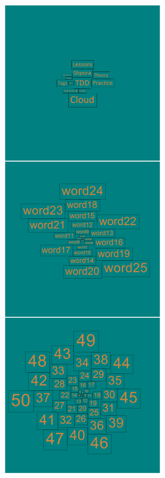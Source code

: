 ![FirstTagCloudExample](https://github.com/Sanchezz17/tdd/blob/master/cs/TagsCloudVisualization/Examples/first.png)
![SecondTagCloudExample](https://github.com/Sanchezz17/tdd/blob/master/cs/TagsCloudVisualization/Examples/second.png)
![ThirdTagCloudExample](https://github.com/Sanchezz17/tdd/blob/master/cs/TagsCloudVisualization/Examples/third.png)
